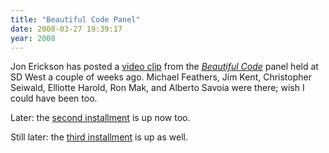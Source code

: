 ```yaml
---
title: "Beautiful Code Panel"
date: 2008-03-27 19:39:17
year: 2008
---
```

Jon Erickson has posted a <a href="http://www.dobbscodetalk.com/index.php?option=com_content&amp;task=view&amp;id=218&amp;Itemid=">video clip</a> from the <a href="http://beautifulcode.oreillynet.com/"><em>Beautiful Code</em></a> panel held at SD West a couple of weeks ago.  Michael Feathers, Jim Kent, Christopher Seiwald, Elliotte Harold, Ron Mak, and Alberto Savoia were there; wish I could have been too.

Later: the <a href="http://dobbscodetalk.com/index.php?option=com_content&amp;task=view&amp;id=248">second installment</a> is up now too.

Still later: the <a href="http://www.dobbscodetalk.com/index.php?option=com_content&amp;task=view&amp;id=306&amp;Itemid=">third installment</a> is up as well.
